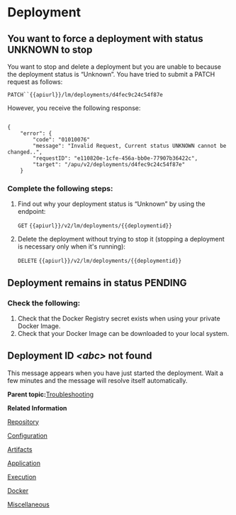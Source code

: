 <!-- loioa10fa8a7f3144d25a2a6ddee72d311a2 -->

# Deployment



<a name="loioa10fa8a7f3144d25a2a6ddee72d311a2__section_wqn_yqk_vsb"/>

## You want to force a deployment with status UNKNOWN to stop

You want to stop and delete a deployment but you are unable to because the deployment status is “Unknown”. You have tried to submit a PATCH request as follows:

`PATCH``{{apiurl}}/lm/deployments/d4fec9c24c54f87e`

However, you receive the following response:

```

{
	"error": {
		"code": "01010076"
		"message": "Invalid Request, Current status UNKNOWN cannot be changed..",
		"requestID": "e110820e-1cfe-456a-bb0e-77907b36422c",
		"target": "/apu/v2/deployments/d4fec9c24c54f87e"
	}
```



### Complete the following steps:

1.  Find out why your deployment status is “Unknown” by using the endpoint:

    `GET` `{{apiurl}}/v2/lm/deployments/{{deploymentid}}`

2.  Delete the deployment without trying to stop it \(stopping a deployment is necessary only when it's running\):

    `DELETE` `{{apiurl}}/v2/lm/deployments/{{deploymentid}}`




<a name="loioa10fa8a7f3144d25a2a6ddee72d311a2__section_qwq_yqk_vsb"/>

## Deployment remains in status PENDING



### Check the following:

1.  Check that the Docker Registry secret exists when using your private Docker Image.
2.  Check that your Docker Image can be downloaded to your local system.



<a name="loioa10fa8a7f3144d25a2a6ddee72d311a2__section_f5w_xlr_xsb"/>

## Deployment ID *<abc\>* not found

This message appears when you have just started the deployment. Wait a few minutes and the message will resolve itself automatically.

**Parent topic:**[Troubleshooting](troubleshooting-3da90ba.md "For troubleshooting information, see the following sections:")

**Related Information**  


[Repository](repository-fcad603.md "")

[Configuration](configuration-047fad5.md "")

[Artifacts](artifacts-c655daa.md "")

[Application](application-7f1e35b.md "")

[Execution](execution-5ccde4d.md "")

[Docker](docker-1945aa4.md "")

[Miscellaneous](miscellaneous-10622b5.md "")

